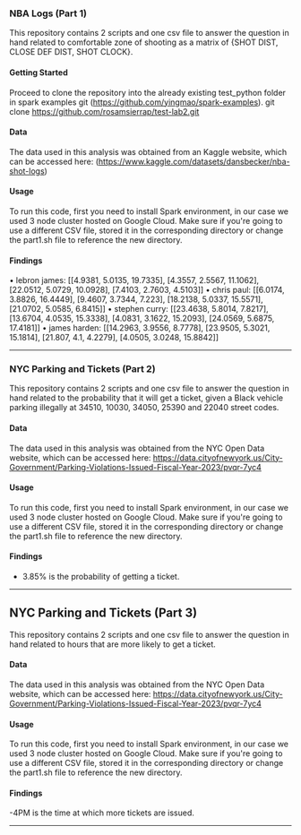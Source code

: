 ### NBA Logs (Part 1)
This repository contains 2 scripts and one csv file to answer the question in hand related to comfortable zone of shooting as a matrix of {SHOT DIST, CLOSE DEF DIST, SHOT CLOCK}.

#### Getting Started
Proceed to clone the repository into the already existing test_python folder in spark examples git (https://github.com/yingmao/spark-examples).
git clone https://github.com/rosamsierrap/test-lab2.git

#### Data
The data used in this analysis was obtained from an Kaggle website, which can be accessed here: (https://www.kaggle.com/datasets/dansbecker/nba-shot-logs)

#### Usage
To run this code, first you need to install Spark environment, in our case we used 3 node cluster hosted on Google Cloud. Make sure if you're going to use a different CSV file, stored it in the  corresponding directory or change the part1.sh file to reference the new directory.

#### Findings
•	lebron james: [[4.9381, 5.0135, 19.7335], [4.3557, 2.5567, 11.1062], [22.0512, 5.0729, 10.0928], [7.4103, 2.7603, 4.5103]]
•	chris paul: [[6.0174, 3.8826, 16.4449], [9.4607, 3.7344, 7.223], [18.2138, 5.0337, 15.5571], [21.0702, 5.0585, 6.8415]]
•	stephen curry: [[23.4638, 5.8014, 7.8217], [13.6704, 4.0535, 15.3338], [4.0831, 3.1622, 15.2093], [24.0569, 5.6875, 17.4181]]
•	james harden: [[14.2963, 3.9556, 8.7778], [23.9505, 5.3021, 15.1814], [21.807, 4.1, 4.2279], [4.0505, 3.0248, 15.8842]]

---

### NYC Parking and Tickets (Part 2)

This repository contains 2 scripts and one csv file to answer the question in hand related to the probability that it will get a ticket, given a Black vehicle parking illegally at 34510, 10030, 34050, 25390 and 22040 street codes.

#### Data
The data used in this analysis was obtained from the NYC Open Data website, which can be accessed here: https://data.cityofnewyork.us/City-Government/Parking-Violations-Issued-Fiscal-Year-2023/pvqr-7yc4

#### Usage
To run this code, first you need to install Spark environment, in our case we used 3 node cluster hosted on Google Cloud. Make sure if you're going to use a different CSV file, stored it in the  corresponding directory or change the part1.sh file to reference the new directory.

#### Findings
-	3.85% is the probability of getting a ticket.
---

## NYC Parking and Tickets (Part 3)
This repository contains 2 scripts and one csv file to answer the question in hand related to hours that are more likely to get a ticket.

#### Data
The data used in this analysis was obtained from the NYC Open Data website, which can be accessed here: https://data.cityofnewyork.us/City-Government/Parking-Violations-Issued-Fiscal-Year-2023/pvqr-7yc4

#### Usage
To run this code, first you need to install Spark environment, in our case we used 3 node cluster hosted on Google Cloud. Make sure if you're going to use a different CSV file, stored it in the  corresponding directory or change the part1.sh file to reference the new directory.

#### Findings
-4PM is the time at which more tickets are issued.

---
